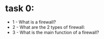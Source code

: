 # task 0:
- 1 - What is a firewall?
- 2 - What are the 2 types of firewall:
- 3 - What is the main function of a firewall?